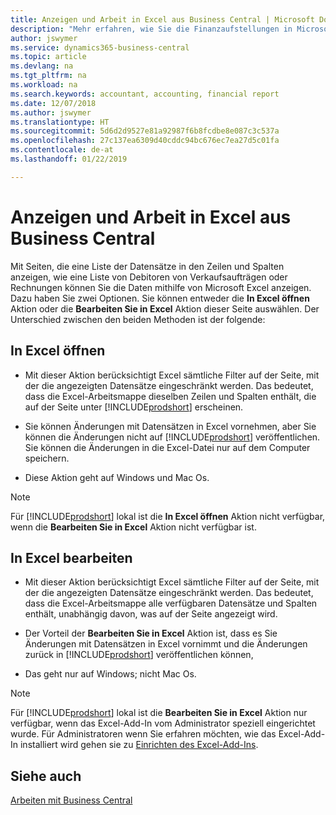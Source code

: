 ```yaml
---
title: Anzeigen und Arbeit in Excel aus Business Central | Microsoft Docs
description: "Mehr erfahren, wie Sie die Finanzaufstellungen in Microsoft Excel von  Business Central für eine Analyse der Daten öffnen können."
author: jswymer
ms.service: dynamics365-business-central
ms.topic: article
ms.devlang: na
ms.tgt_pltfrm: na
ms.workload: na
ms.search.keywords: accountant, accounting, financial report
ms.date: 12/07/2018
ms.author: jswymer
ms.translationtype: HT
ms.sourcegitcommit: 5d6d2d9527e81a92987f6b8fcdbe8e087c3c537a
ms.openlocfilehash: 27c137ea6309d40cddc94bc676ec7ea27d5c01fa
ms.contentlocale: de-at
ms.lasthandoff: 01/22/2019

---
```

# <a name="viewing-and-editing-in-excel-from-business-central"></a>Anzeigen und Arbeit in Excel aus Business Central 

Mit Seiten, die eine Liste der Datensätze in den Zeilen und Spalten anzeigen, wie eine Liste von Debitoren von Verkaufsaufträgen oder Rechnungen können Sie die Daten mithilfe von Microsoft Excel anzeigen. Dazu haben Sie zwei Optionen. Sie können entweder die **In Excel öffnen** Aktion oder die **Bearbeiten Sie in Excel** Aktion dieser Seite auswählen. Der Unterschied zwischen den beiden Methoden ist der folgende:  

## <a name="open-in-excel"></a>In Excel öffnen

-    Mit dieser Aktion berücksichtigt Excel sämtliche Filter auf der Seite, mit der die angezeigten Datensätze eingeschränkt werden. Das bedeutet, dass die Excel-Arbeitsmappe dieselben Zeilen und Spalten enthält, die auf der Seite unter [!INCLUDE[prodshort](includes/prodshort.md)] erscheinen.

-    Sie können Änderungen mit Datensätzen in Excel vornehmen, aber Sie können die Änderungen nicht auf  [!INCLUDE[prodshort](includes/prodshort.md)] veröffentlichen. Sie können die Änderungen in die Excel-Datei nur auf dem Computer speichern. 

-    Diese Aktion geht auf Windows und Mac Os. 

>[!NOTE]
>Für [!INCLUDE[prodshort](includes/prodshort.md)] lokal ist die **In Excel öffnen** Aktion nicht verfügbar, wenn die **Bearbeiten Sie in Excel** Aktion nicht verfügbar ist.

## <a name="edit-in-excel"></a>In Excel bearbeiten

-    Mit dieser Aktion berücksichtigt Excel sämtliche Filter auf der Seite, mit der die angezeigten Datensätze eingeschränkt werden. Das bedeutet, dass die Excel-Arbeitsmappe alle verfügbaren Datensätze und Spalten enthält, unabhängig davon, was auf der Seite angezeigt wird. 

-    Der Vorteil der **Bearbeiten Sie in Excel** Aktion ist, dass es Sie Änderungen mit Datensätzen in Excel vornimmt und die Änderungen zurück in [!INCLUDE[prodshort](includes/prodshort.md)] veröffentlichen können,

-    Das geht nur auf Windows; nicht Mac Os.

>[!NOTE]
>Für [!INCLUDE[prodshort](includes/prodshort.md)] lokal ist die **Bearbeiten Sie in Excel** Aktion nur verfügbar, wenn das Excel-Add-In vom Administrator speziell eingerichtet wurde. Für Administratoren wenn Sie erfahren möchten, wie das Excel-Add-In installiert wird gehen sie zu [Einrichten des Excel-Add-Ins](https://docs.microsoft.com/en-us/dynamics365/business-central/dev-itpro/administration/configuring-excel-addin).

## <a name="see-also"></a>Siehe auch

[Arbeiten mit Business Central](ui-work-product.md)  


